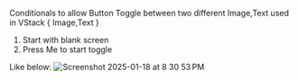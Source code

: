 Conditionals to allow Button Toggle between two different Image,Text used in VStack { Image,Text }
1. Start with blank screen
2. Press Me to start toggle

Like below:
![Screenshot 2025-01-18 at 8 30 53 PM](https://github.com/user-attachments/assets/94bc9949-e13d-47aa-82d8-1a05a0a0be82)
